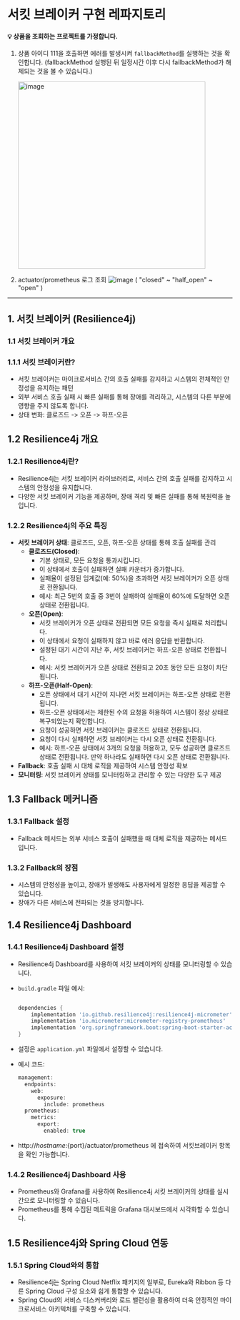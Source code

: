 
# 서킷 브레이커 구현 레파지토리

#### 💡 상품을 조회하는 프로젝트를 가정합니다.
1. 상품 아이디 111을 호출하면 에러를 발생시켜 `fallbackMethod`를 실행하는 것을 확인합니다.
   (fallbackMethod 실행된 뒤 일정시간 이후 다시 failbackMethod가 해제되는 것을 볼 수 있습니다.) 

    <img width="419" alt="image" src="https://github.com/user-attachments/assets/b90c1c5a-1281-4ca6-a076-8b29fa3d54c1">

2. actuator/prometheus 로그 조회
![image](https://github.com/user-attachments/assets/f51ceb15-2dc7-4466-a334-f5a9da73660e)
 ( "closed" ~ "half_open" ~ "open" )

---

## 1. 서킷 브레이커 (Resilience4j)

### 1.1 서킷 브레이커 개요

### 1.1.1 서킷 브레이커란?

- 서킷 브레이커는 마이크로서비스 간의 호출 실패를 감지하고 시스템의 전체적인 안정성을 유지하는 패턴
- 외부 서비스 호출 실패 시 빠른 실패를 통해 장애를 격리하고, 시스템의 다른 부분에 영향을 주지 않도록 합니다.
- 상태 변화: 클로즈드 -> 오픈 -> 하프-오픈

## 1.2 Resilience4j 개요

### 1.2.1 Resilience4j란?

- Resilience4j는 서킷 브레이커 라이브러리로, 서비스 간의 호출 실패를 감지하고 시스템의 안정성을 유지합니다.
- 다양한 서킷 브레이커 기능을 제공하며, 장애 격리 및 빠른 실패를 통해 복원력을 높입니다.

### 1.2.2 Resilience4j의 주요 특징

- **서킷 브레이커 상태**: 클로즈드, 오픈, 하프-오픈 상태를 통해 호출 실패를 관리
    - **클로즈드(Closed)**:
        - 기본 상태로, 모든 요청을 통과시킵니다.
        - 이 상태에서 호출이 실패하면 실패 카운터가 증가합니다.
        - 실패율이 설정된 임계값(예: 50%)을 초과하면 서킷 브레이커가 오픈 상태로 전환됩니다.
        - 예시: 최근 5번의 호출 중 3번이 실패하여 실패율이 60%에 도달하면 오픈 상태로 전환됩니다.
    - **오픈(Open)**:
        - 서킷 브레이커가 오픈 상태로 전환되면 모든 요청을 즉시 실패로 처리합니다.
        - 이 상태에서 요청이 실패하지 않고 바로 에러 응답을 반환합니다.
        - 설정된 대기 시간이 지난 후, 서킷 브레이커는 하프-오픈 상태로 전환됩니다.
        - 예시: 서킷 브레이커가 오픈 상태로 전환되고 20초 동안 모든 요청이 차단됩니다.
    - **하프-오픈(Half-Open)**:
        - 오픈 상태에서 대기 시간이 지나면 서킷 브레이커는 하프-오픈 상태로 전환됩니다.
        - 하프-오픈 상태에서는 제한된 수의 요청을 허용하여 시스템이 정상 상태로 복구되었는지 확인합니다.
        - 요청이 성공하면 서킷 브레이커는 클로즈드 상태로 전환됩니다.
        - 요청이 다시 실패하면 서킷 브레이커는 다시 오픈 상태로 전환됩니다.
        - 예시: 하프-오픈 상태에서 3개의 요청을 허용하고, 모두 성공하면 클로즈드 상태로 전환됩니다. 만약 하나라도 실패하면 다시 오픈 상태로 전환됩니다.
- **Fallback**: 호출 실패 시 대체 로직을 제공하여 시스템 안정성 확보
- **모니터링**: 서킷 브레이커 상태를 모니터링하고 관리할 수 있는 다양한 도구 제공

## 1.3 Fallback 메커니즘

### 1.3.1 Fallback 설정

- Fallback 메서드는 외부 서비스 호출이 실패했을 때 대체 로직을 제공하는 메서드입니다.

### 1.3.2 Fallback의 장점

- 시스템의 안정성을 높이고, 장애가 발생해도 사용자에게 일정한 응답을 제공할 수 있습니다.
- 장애가 다른 서비스에 전파되는 것을 방지합니다.

## 1.4 Resilience4j Dashboard

### 1.4.1 Resilience4j Dashboard 설정

- Resilience4j Dashboard를 사용하여 서킷 브레이커의 상태를 모니터링할 수 있습니다.
- `build.gradle` 파일 예시:
    
    ```groovy
    
    dependencies {
        implementation 'io.github.resilience4j:resilience4j-micrometer'
        implementation 'io.micrometer:micrometer-registry-prometheus'
        implementation 'org.springframework.boot:spring-boot-starter-actuator'
    }
    
    ```
    
- 설정은 `application.yml` 파일에서 설정할 수 있습니다.
- 예시 코드:
    
    ```java
    management:
      endpoints:
        web:
          exposure:
            include: prometheus
      prometheus:
        metrics:
          export:
            enabled: true
    ```
    
- http://${hostname}:${port}/actuator/prometheus 에 접속하여 서킷브레이커 항목을 확인 가능합니다.

### 1.4.2 Resilience4j Dashboard 사용

- Prometheus와 Grafana를 사용하여 Resilience4j 서킷 브레이커의 상태를 실시간으로 모니터링할 수 있습니다.
- Prometheus를 통해 수집된 메트릭을 Grafana 대시보드에서 시각화할 수 있습니다.

## 1.5 Resilience4j와 Spring Cloud 연동

### 1.5.1 Spring Cloud와의 통합

- Resilience4j는 Spring Cloud Netflix 패키지의 일부로, Eureka와 Ribbon 등 다른 Spring Cloud 구성 요소와 쉽게 통합할 수 있습니다.
- Spring Cloud의 서비스 디스커버리와 로드 밸런싱을 활용하여 더욱 안정적인 마이크로서비스 아키텍처를 구축할 수 있습니다.

